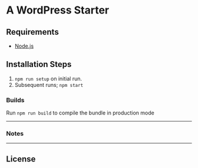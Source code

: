 # A WordPress Starter

## Requirements

* [Node.js](http://nodejs.org/)

## Installation Steps

1. `npm run setup` on initial run.
2. Subsequent runs; `npm start`

### Builds
Run `npm run build` to compile the bundle in production mode

---

### Notes


---

## License